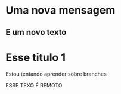 # Uma nova mensagem
## E um novo texto
# Esse titulo 1

Estou tentando aprender sobre branches

ESSE TEXO É REMOTO
